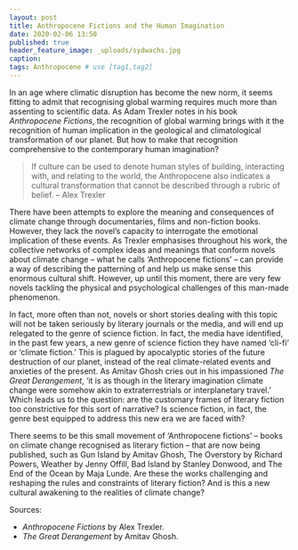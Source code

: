 ```yaml
---
layout: post
title: Anthropocene Fictions and the Human Imagination
date: 2020-02-06 13:50
published: true
header_feature_image: _uploads/sydwachs.jpg
caption:
tags: Anthropocene # use [tag1,tag2]
---
```


In an age where climatic disruption has become the new norm, it seems fitting to admit that recognising global warming requires much more than assenting to scientific data. As Adam Trexler notes in his book _Anthropocene Fictions_, the recognition of global warming brings with it the recognition of human implication in the geological and climatological transformation of our planet. But how to make that recognition comprehensive to the contemporary human imagination?

> If culture can be used to denote human styles of building, interacting with, and relating to the world, the Anthropocene also indicates a cultural transformation that cannot be described through a rubric of belief.
  – Alex Trexler

There have been attempts to explore the meaning and consequences of climate change through documentaries, films and non-fiction books. However, they lack the novel’s capacity to interrogate the emotional implication of these events. As Trexler emphasises throughout his work, the collective networks of complex ideas and meanings that conform novels about climate change – what he calls ‘Anthropocene fictions’ – can provide a way of describing the patterning of and help us make sense this enormous cultural shift. However, up until this moment, there are very few novels tackling the physical and psychological challenges of this man-made phenomenon.

In fact, more often than not, novels or short stories dealing with this topic will not be taken seriously by literary journals or the media, and will end up relegated to the genre of science fiction. In fact, the media have identified, in the past few years, a new genre of science fiction they have named ‘cli-fi’ or ‘climate fiction.’ This is plagued by apocalyptic stories of the future destruction of our planet, instead of the real climate-related events and anxieties of the present. As Amitav Ghosh cries out in his impassioned _The Great Derangement_, ‘it is as though in the literary imagination climate change were somehow akin to extraterrestrials or interplanetary travel.’ Which leads us to the question: are the customary frames of literary fiction too constrictive for this sort of narrative? Is science fiction, in fact, the genre best equipped to address this new era we are faced with?

There seems to be this small movement of ‘Anthropocene fictions’ – books on climate change recognised as literary fiction – that are now being published, such as Gun Island by Amitav Ghosh, The Overstory by Richard Powers, Weather by Jenny Offill, Bad Island by Stanley Donwood, and The End of the Ocean by Maja Lunde. Are these the works challenging and reshaping the rules and constraints of literary fiction? And is this a new cultural awakening to the realities of climate change?

Sources:

- _Anthropocene Fictions_ by Alex Trexler.
- _The Great Derangement_ by Amitav Ghosh.
